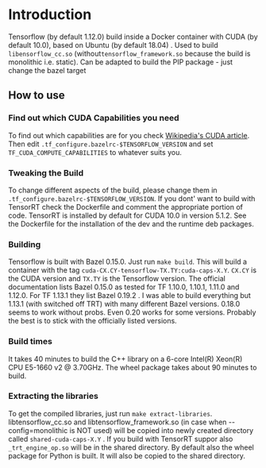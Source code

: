 # Introduction
Tensorflow (by default 1.12.0) build inside a Docker container with CUDA (by default 10.0), based on Ubuntu (by default 18.04) . Used to build `libensorflow_cc.so` (without`tensorflow_framework.so` because the build is monolithic i.e. static). Can be adapted to build the PIP package - just change the bazel target

## How to use

### Find out which CUDA Capabilities you need
To find out which capabilities are for you check [Wikipedia's CUDA article](https://en.wikipedia.org/wiki/CUDA). Then edit `.tf_configure.bazelrc-$TENSORFLOW_VERSION` and set `TF_CUDA_COMPUTE_CAPABILITIES` to whatever suits you.

### Tweaking the Build
To change different aspects of the build, please change them in `.tf_configure.bazelrc-$TENSORFLOW_VERSION`. If you dont' want to build with TensorRT check the Dockerfile and comment the appropriate portion of code. TensorRT is installed by default for CUDA 10.0 in version 5.1.2. See the Dockerfile for the installation of the dev and the runtime deb packages.

### Building
Tensorflow is built with Bazel 0.15.0. Just run `make build`. This will build a container with the tag `cuda-CX.CY-tensorflow-TX.TY:cuda-caps-X.Y`. `CX.CY` is the CUDA version and `TX.TY` is the Tensorflow version. The official documentation lists Bazel 0.15.0 as tested for TF 1.10.0, 1.10.1, 1.11.0 and 1.12.0. For TF 1.13.1 they list Bazel 0.19.2 . I was able to build everything but 1.13.1 (with switched off TRT) with many different Bazel versions. 0.18.0 seems to work without probs. Even 0.20 works for some versions. Probably the best is to stick with the officially listed versions.

### Build times
It takes 40 minutes to build the C++ library on a 6-core Intel(R) Xeon(R) CPU E5-1660 v2 @ 3.70GHz. The wheel package takes about 90 minutes to build.


### Extracting the libraries
To get the compiled libraries, just run `make extract-libraries`. libtensorflow_cc.so and libtensorflow_framework.so (in case  when --config=monolithic is NOT used) will be copied into newly created directory called `shared-cuda-caps-X.Y` . If you build with TensorRT suppor also `_trt_engine_op.so` will be in the shared directory. By default also the wheel package for Python is built. It will also be copied to the shared directory.
